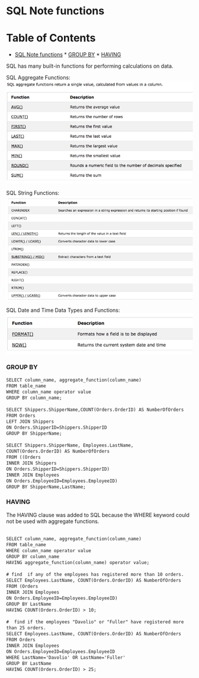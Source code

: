# SQL Note functions
Table of Contents
=================

   * [SQL Note functions](#sql-note-functions)
         * [GROUP BY](#group-by)
         * [HAVING](#having)

SQL has many built-in functions for performing calculations on data.

SQL Aggregate Functions:<br>
![](media/14874148081967.jpg)

SQL String Functions:<br>
![](media/14874148261908.jpg)

SQL Date and Time Data Types and Functions:<br>
![](media/14874148362950.jpg)

### GROUP BY
```
SELECT column_name, aggregate_function(column_name)
FROM table_name
WHERE column_name operator value
GROUP BY column_name;

SELECT Shippers.ShipperName,COUNT(Orders.OrderID) AS NumberOfOrders FROM Orders
LEFT JOIN Shippers
ON Orders.ShipperID=Shippers.ShipperID
GROUP BY ShipperName;

SELECT Shippers.ShipperName, Employees.LastName,
COUNT(Orders.OrderID) AS NumberOfOrders
FROM ((Orders
INNER JOIN Shippers
ON Orders.ShipperID=Shippers.ShipperID)
INNER JOIN Employees
ON Orders.EmployeeID=Employees.EmployeeID)
GROUP BY ShipperName,LastName;
```

### HAVING
The HAVING clause was added to SQL because the WHERE keyword could not be used with aggregate functions.

```

SELECT column_name, aggregate_function(column_name)
FROM table_name
WHERE column_name operator value
GROUP BY column_name
HAVING aggregate_function(column_name) operator value;

# find  if any of the employees has registered more than 10 orders.
SELECT Employees.LastName, COUNT(Orders.OrderID) AS NumberOfOrders FROM (Orders
INNER JOIN Employees
ON Orders.EmployeeID=Employees.EmployeeID)
GROUP BY LastName
HAVING COUNT(Orders.OrderID) > 10;

#  find if the employees "Davolio" or "Fuller" have registered more than 25 orders.
SELECT Employees.LastName, COUNT(Orders.OrderID) AS NumberOfOrders FROM Orders
INNER JOIN Employees
ON Orders.EmployeeID=Employees.EmployeeID
WHERE LastName='Davolio' OR LastName='Fuller'
GROUP BY LastName
HAVING COUNT(Orders.OrderID) > 25;
```



